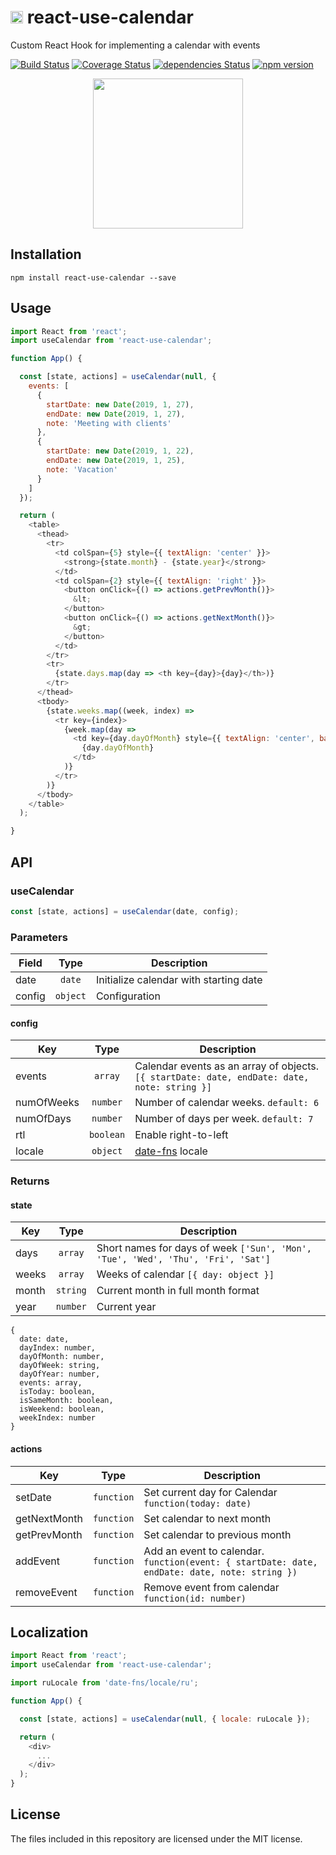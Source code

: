 
# <img src="https://user-images.githubusercontent.com/19170080/53611182-98bcf200-3b9b-11e9-84c2-32f6432df340.png" height="20" /> react-use-calendar

Custom React Hook for implementing a calendar with events

[![Build Status](https://travis-ci.org/gregnb/react-use-calendar.svg?branch=master)](https://travis-ci.org/gregnb/react-use-calendar)
[![Coverage Status](https://coveralls.io/repos/github/gregnb/react-use-calendar/badge.svg?branch=master)](https://coveralls.io/github/gregnb/react-use-calendar?branch=master)
[![dependencies Status](https://david-dm.org/gregnb/react-use-calendar/status.svg)](https://david-dm.org/gregnb/react-use-calendar)
[![npm version](https://badge.fury.io/js/react-use-calendar.svg)](https://badge.fury.io/js/react-use-calendar)

<div align="center">
	<img src="https://user-images.githubusercontent.com/19170080/53612148-382fb400-3b9f-11e9-9643-34c58abce182.gif" height="240" />
</div>

## Installation

```
npm install react-use-calendar --save
```

## Usage

```javascript
import React from 'react';
import useCalendar from 'react-use-calendar';

function App() {

  const [state, actions] = useCalendar(null, {
    events: [
      { 
        startDate: new Date(2019, 1, 27), 
        endDate: new Date(2019, 1, 27),  
        note: 'Meeting with clients' 
      },
      { 
        startDate: new Date(2019, 1, 22), 
        endDate: new Date(2019, 1, 25),
        note: 'Vacation'
      }
    ]
  });

  return (
    <table>
      <thead>
        <tr>
          <td colSpan={5} style={{ textAlign: 'center' }}>
            <strong>{state.month} - {state.year}</strong>
          </td>
          <td colSpan={2} style={{ textAlign: 'right' }}>
            <button onClick={() => actions.getPrevMonth()}>
              &lt;
            </button>              
            <button onClick={() => actions.getNextMonth()}>
              &gt;
            </button>              
          </td>
        </tr>
        <tr>
          {state.days.map(day => <th key={day}>{day}</th>)}
        </tr>
      </thead>
      <tbody>
        {state.weeks.map((week, index) => 
          <tr key={index}>
            {week.map(day =>
              <td key={day.dayOfMonth} style={{ textAlign: 'center', backgroundColor: day.isToday ? '#ff0' : '#fff' }}>
                {day.dayOfMonth}
              </td>
            )}
          </tr>
        )}
      </tbody>
    </table>
  );

}

```

## API

### useCalendar

```js
const [state, actions] = useCalendar(date, config);
```

### Parameters 

| Field     |    Type    | Description                                                                              |
| ------- | :--------: | ---------------------------------------------------------------------------------------- |
| date | `date`  | Initialize calendar with starting date                                                |
| config | `object`  | Configuration |

#### config

| Key     |    Type    | Description                                                                              |
| ------- | :--------: | ---------------------------------------------------------------------------------------- |
| events | `array`  | Calendar events as an array of objects. `[{ startDate: date, endDate: date, note: string }]`  |
| numOfWeeks | `number`  | Number of calendar weeks. `default: 6` |
| numOfDays | `number`  | Number of days per week. `default: 7` |
| rtl | `boolean`  | Enable right-to-left |
| locale | `object`  | [date-fns](https://date-fns.org/) locale |

### Returns 

#### state

| Key     |    Type    | Description                                                                              |
| ------- | :--------: | ---------------------------------------------------------------------------------------- |
| days | `array`  | Short names for days of week `['Sun', 'Mon', 'Tue', 'Wed', 'Thu', 'Fri', 'Sat']`                                                |
| weeks | `array`  | Weeks of calendar `[{ day: object }]`                                               |
| month | `string`  | Current month in full month format                                              |
| year | `number`  | Current year                                               |

```
{
  date: date,
  dayIndex: number,
  dayOfMonth: number,
  dayOfWeek: string,
  dayOfYear: number,
  events: array,
  isToday: boolean,
  isSameMonth: boolean,
  isWeekend: boolean,
  weekIndex: number
}
```

#### actions

| Key     |    Type    | Description                                                                              |
| ------- | :--------: | ---------------------------------------------------------------------------------------- |
| setDate     | `function` | Set current day for Calendar `function(today: date)` |
| getNextMonth     | `function` | Set calendar to next month |
| getPrevMonth     | `function` | Set calendar to previous month |
| addEvent     | `function` | Add an event to calendar. `function(event: { startDate: date, endDate: date, note: string })` |
| removeEvent     | `function` | Remove event from calendar `function(id: number)` |
 
## Localization

```javascript
import React from 'react';
import useCalendar from 'react-use-calendar';

import ruLocale from 'date-fns/locale/ru';

function App() {

  const [state, actions] = useCalendar(null, { locale: ruLocale });

  return (
    <div>
      ...
    </div>
  );
}

```

## License
The files included in this repository are licensed under the MIT license.
